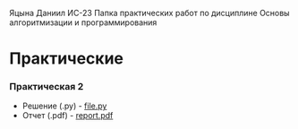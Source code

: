 Яцына Даниил ИС-23
Папка практических работ по дисциплине Основы алгоритмизации и программирования

# Практические

### Практическая 2
- Решение (.py) - [file.py](Pz2/main.py)
- Отчет (.pdf) - [report.pdf](Pz2/report.pdf)
